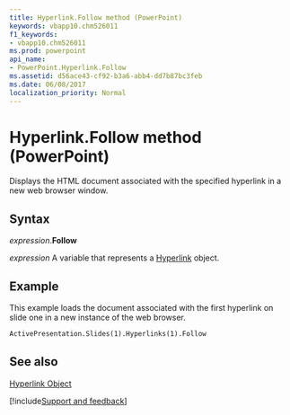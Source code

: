 ```yaml
---
title: Hyperlink.Follow method (PowerPoint)
keywords: vbapp10.chm526011
f1_keywords:
- vbapp10.chm526011
ms.prod: powerpoint
api_name:
- PowerPoint.Hyperlink.Follow
ms.assetid: d56ace43-cf92-b3a6-abb4-dd7b87bc3feb
ms.date: 06/08/2017
localization_priority: Normal
---
```



# Hyperlink.Follow method (PowerPoint)

Displays the HTML document associated with the specified hyperlink in a new web browser window.


## Syntax

_expression_.**Follow**

 _expression_ A variable that represents a [Hyperlink](./PowerPoint.Hyperlink.md) object.


## Example

This example loads the document associated with the first hyperlink on slide one in a new instance of the web browser.


```vb
ActivePresentation.Slides(1).Hyperlinks(1).Follow
```


## See also


[Hyperlink Object](PowerPoint.Hyperlink.md)

[!include[Support and feedback](~/includes/feedback-boilerplate.md)]